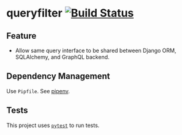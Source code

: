 # queryfilter [![Build Status](https://travis-ci.org/iCHEF/queryfilter.svg?branch=master)](https://travis-ci.org/iCHEF/queryfilter)

## Feature

- Allow same query interface to be shared between Django ORM, SQLAlchemy, and GraphQL backend.

## Dependency Management

Use `Pipfile`. See [pipenv](https://docs.pipenv.org/).

## Tests

This project uses [`pytest`](http://pytest.org) to run tests.
